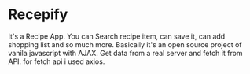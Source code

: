 # Recepify
It's a Recipe App. You can Search recipe item, can save it, can add shopping list and so much more. Basically it's an open source project of vanila javascript with AJAX. Get data from a real server and fetch it from API. for fetch api i used axios. 
